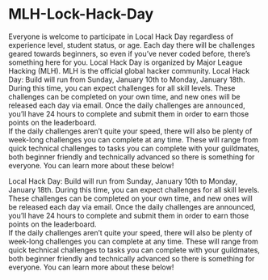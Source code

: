 # MLH-Lock-Hack-Day
Everyone is welcome to participate in Local Hack Day regardless of experience level, student status, or age. Each day there will be challenges geared towards beginners, so even if you’ve never coded before, there’s something here for you.
Local Hack Day is organized by Major League Hacking (MLH). MLH is the official global hacker community.
Local Hack Day: Build will run from Sunday, January 10th to Monday, January 18th. During this time, you can expect challenges for all skill levels. These challenges can be completed on your own time, and new ones will be released each day via email. Once the daily challenges are announced, you’ll have 24 hours to complete and submit them in order to earn those points on the leaderboard.  
‍
If the daily challenges aren’t quite your speed, there will also be plenty of week-long challenges you can complete at any time. These will range from quick technical challenges to tasks you can complete with your guildmates, both beginner friendly and technically advanced so there is something for everyone. You can learn more about these below!

Local Hack Day: Build will run from Sunday, January 10th to Monday, January 18th. During this time, you can expect challenges for all skill levels. These challenges can be completed on your own time, and new ones will be released each day via email. Once the daily challenges are announced, you’ll have 24 hours to complete and submit them in order to earn those points on the leaderboard.  
‍
If the daily challenges aren’t quite your speed, there will also be plenty of week-long challenges you can complete at any time. These will range from quick technical challenges to tasks you can complete with your guildmates, both beginner friendly and technically advanced so there is something for everyone. You can learn more about these below!

